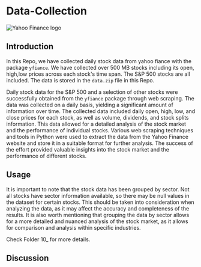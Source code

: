 # Data-Collection
![Yahoo Finance logo](https://www.arborcrowd.com/wp-content/uploads/2021/06/Yahoo-Finance-logo.png)

## Introduction
In this Repo, we have collected daily stock data from yahoo fiance with the package `yfiance`. We have collected over 500 MB stocks including its open, high,low prices across each stock's time span. The S&P 500 stocks are all included. The data is stored in the `data.zip` file in this Repo.

Daily stock data for the S&P 500 and a selection of other stocks were successfully obtained from the `yfiance` package through web scraping. The data was collected on a daily basis, yielding a significant amount of information over time. The collected data included daily open, high, low, and close prices for each stock, as well as volume, dividends, and stock splits information. This data allowed for a detailed analysis of the stock market and the performance of individual stocks. Various web scraping techniques and tools in Python were used to extract the data from the Yahoo Finance website and store it in a suitable format for further analysis. The success of the effort provided valuable insights into the stock market and the performance of different stocks.

## Usage
It is important to note that the stock data has been grouped by sector. Not all stocks have sector information available, so there may be null values in the dataset for certain stocks. This should be taken into consideration when analyzing the data, as it may affect the accuracy and completeness of the results. It is also worth mentioning that grouping the data by sector allows for a more detailed and nuanced analysis of the stock market, as it allows for comparison and analysis within specific industries.

Check Folder 10_ for more details.

## Discussion
